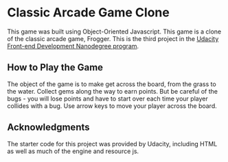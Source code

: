 # Classic Arcade Game Clone

This game was built using Object-Oriented Javascript. This game is a clone of the classic arcade game, Frogger. This is the third project in the [Udacity Front-end Development Nanodegree program](https://www.udacity.com/course/front-end-web-developer-nanodegree--nd001).

## How to Play the Game

The object of the game is to make get across the board, from the grass to the water. Collect gems along the way to earn points. But be careful of the bugs - you will lose points and have to start over each time your player collides with a bug. Use arrow keys to move your player across the board.

## Acknowledgments

The starter code for this project was provided by Udacity, including HTML as well as much of the engine and resource js.
